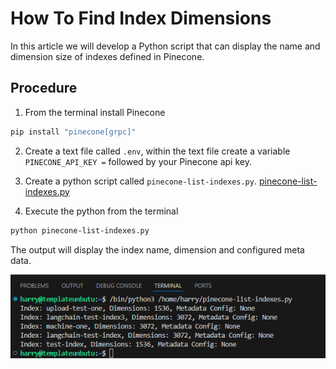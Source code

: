 # How To Find Index Dimensions

In this article we will develop a Python script that can display the name and dimension size of indexes defined in Pinecone.

## Procedure

1. From the terminal install Pinecone

```bash
pip install "pinecone[grpc]"
```

2. Create a text file called `.env`, within the text file create a variable `PINECONE_API_KEY =` followed by your Pinecone api key.

3. Create a python script called `pinecone-list-indexes.py`.
[pinecone-list-indexes.py](pinecone-list-indexes.py)

4. Execute the python from the terminal

```bash
python pinecone-list-indexes.py
```

The output will display the index name, dimension and configured meta data.

![alt text](image.png)

